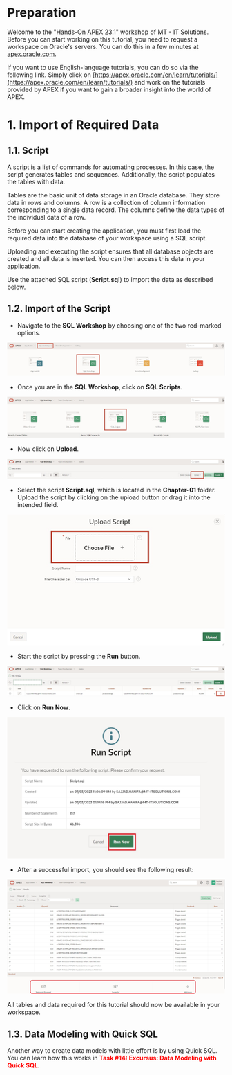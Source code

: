 # Preparation

Welcome to the "Hands-On APEX 23.1" workshop of MT - IT Solutions.
Before you can start working on this tutorial, you need to request a workspace on Oracle's servers. You can do this in a few minutes at [apex.oracle.com](apex.oracle.com).

If you want to use English-language tutorials, you can do so via the following link. Simply click on [https://apex.oracle.com/en/learn/tutorials/](https://apex.oracle.com/en/learn/tutorials/) and work on the tutorials provided by APEX if you want to gain a broader insight into the world of APEX.

# 1. Import of Required Data

## 1.1. Script

A script is a list of commands for automating processes. In this case, the script generates tables and sequences. Additionally, the script populates the tables with data.

Tables are the basic unit of data storage in an Oracle database. They store data in rows and columns. A row is a collection of column information corresponding to a single data record. The columns define the data types of the individual data of a row.

Before you can start creating the application, you must first load the required data into the database of your workspace using a SQL script.

Uploading and executing the script ensures that all database objects are created and all data is inserted. You can then access this data in your application.

Use the attached SQL script (**Script.sql**) to import the data as described below.

## 1.2. Import of the Script

- Navigate to the **SQL Workshop** by choosing one of the two red-marked options.

![](../../assets/Chapter-01/Open_SQL_Workshop.jpg)

- Once you are in the **SQL Workshop**, click on **SQL Scripts**.

![](../../assets/Chapter-01/Open_SQL_Skripts.jpg)

- Now click on **Upload**.

![](../../assets/Chapter-01/SQL_Workshop_open_upload.jpg)

- Select the script **Script.sql**, which is located in the **Chapter-01** folder. Upload the script by clicking on the upload button or drag it into the intended field.

![](../../assets/Chapter-01/SQL_Workshop_upload_Skript.jpg)

- Start the script by pressing the **Run** button.

![](../../assets/Chapter-01/SQL_Workshop_run_Skript_1.jpg)

- Click on **Run Now**.

![](../../assets/Chapter-01/SQL_Workshop_run_Skript_2.jpg)

- After a successful import, you should see the following result:

![](../../assets/Chapter-01/SQL_Workshop_result.jpg)

All tables and data required for this tutorial should now be available in your workspace.  

## 1.3. Data Modeling with Quick SQL

Another way to create data models with little effort is by using Quick SQL.  
You can learn how this works in <span style="color:red">**Task #14: Excursus: Data Modeling with Quick SQL**</span>.